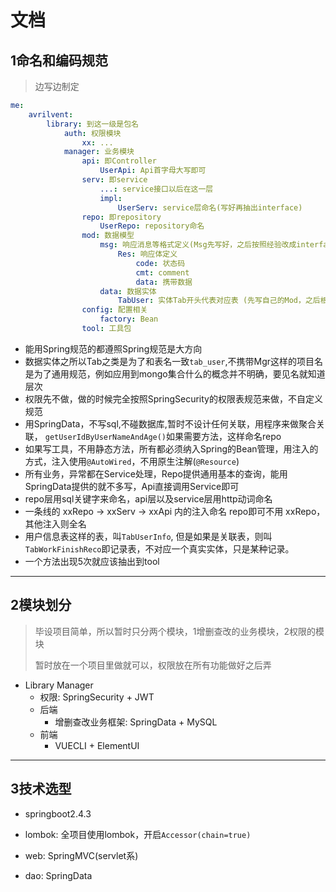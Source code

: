 # 文档

## 1命名和编码规范

> 边写边制定

```yaml
me:
	avrilvent:
		library: 到这一级是包名
			auth: 权限模块
				xx: ...
			manager: 业务模块
				api: 即Controller
					UserApi: Api首字母大写即可
				serv: 即service
					...: service接口以后在这一层
					impl:
						UserServ: service层命名(写好再抽出interface)
				repo: 即repository
					UserRepo: repository命名
				mod: 数据模型
					msg: 响应消息等格式定义(Msg先写好，之后按照经验改成interface)
						Res: 响应体定义
							code: 状态码
							cmt: comment
							data: 携带数据
					data: 数据实体
						TabUser: 实体Tab开头代表对应表 (先写自己的Mod，之后根据写好的抽出BaseMod)
                config: 配置相关
                	factory: Bean
                tool: 工具包
```

- 能用Spring规范的都遵照Spring规范是大方向
- 数据实体之所以Tab之类是为了和表名一致`tab_user`,不携带Mgr这样的项目名是为了通用规范，例如应用到mongo集合什么的概念并不明确，要见名就知道层次
- 权限先不做，做的时候完全按照SpringSecurity的权限表规范来做，不自定义规范
- 用SpringData，不写sql,不碰数据库,暂时不设计任何关联，用程序来做聚合关联， `getUserIdByUserNameAndAge()`如果需要方法，这样命名repo
- 如果写工具，不用静态方法，所有都必须纳入Spring的Bean管理，用注入的方式，注入使用`@AutoWired`，不用原生注解(`@Resource`)
- 所有业务，异常都在Service处理，Repo提供通用基本的查询，能用SpringData提供的就不多写，Api直接调用Service即可
- repo层用sql关键字来命名，api层以及service层用http动词命名
- 一条线的 xxRepo -> xxServ -> xxApi 内的注入命名 repo即可不用 xxRepo，其他注入则全名
- 用户信息表这样的表，叫`TabUserInfo`, 但是如果是关联表，则叫`TabWorkFinishReco`即记录表，不对应一个真实实体，只是某种记录。
- 一个方法出现5次就应该抽出到tool

---

## 2模块划分

> 毕设项目简单，所以暂时只分两个模块，1增删查改的业务模块，2权限的模块
>
> 暂时放在一个项目里做就可以，权限放在所有功能做好之后弄

- Library Manager
  - 权限: SpringSecurity + JWT
  - 后端
    - 增删查改业务框架: SpringData + MySQL
  - 前端
    - VUECLI + ElementUI

---

## 3技术选型

- springboot2.4.3

- lombok: 全项目使用lombok，开启`Accessor(chain=true)`
- web: SpringMVC(servlet系)
- dao: SpringData



